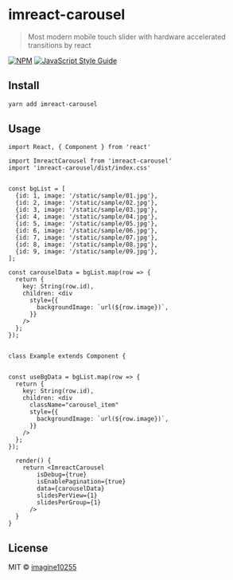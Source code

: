 # imreact-carousel

> Most modern mobile touch slider with hardware accelerated transitions by react

[![NPM](https://img.shields.io/npm/v/imreact-carousel.svg)](https://www.npmjs.com/package/imreact-carousel) [![JavaScript Style Guide](https://img.shields.io/badge/code_style-standard-brightgreen.svg)](https://standardjs.com)

## Install

```bash
yarn add imreact-carousel
```

## Usage

```tsx
import React, { Component } from 'react'

import ImreactCarousel from 'imreact-carousel'
import 'imreact-carousel/dist/index.css'


const bgList = [
  {id: 1, image: '/static/sample/01.jpg'},
  {id: 2, image: '/static/sample/02.jpg'},
  {id: 3, image: '/static/sample/03.jpg'},
  {id: 4, image: '/static/sample/04.jpg'},
  {id: 5, image: '/static/sample/05.jpg'},
  {id: 6, image: '/static/sample/06.jpg'},
  {id: 7, image: '/static/sample/07.jpg'},
  {id: 8, image: '/static/sample/08.jpg'},
  {id: 9, image: '/static/sample/09.jpg'},
];

const carouselData = bgList.map(row => {
  return {
    key: String(row.id),
    children: <div
      style={{
        backgroundImage: `url(${row.image})`,
      }}
    />
  };
});


class Example extends Component {


const useBgData = bgList.map(row => {
  return {
    key: String(row.id),
    children: <div
      className="carousel_item"
      style={{
        backgroundImage: `url(${row.image})`,
      }}
    />
  };
});

  render() {
    return <ImreactCarousel
        isDebug={true}
        isEnablePagination={true}
        data={carouselData}
        slidesPerView={1}
        slidesPerGroup={1}
      />
  }
}
```

## License

MIT © [imagine10255](https://github.com/imagine10255)

